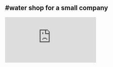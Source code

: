 #water shop for a small company
---
![index.php](https://github.com/OthmanSALAHI/water_shop/blob/master/watershop/index.php)
